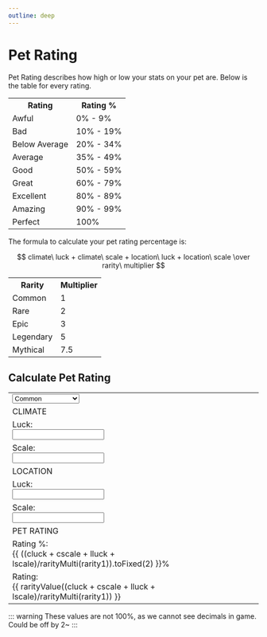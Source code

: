 ```yaml
---
outline: deep
---
```


<script setup>
import { ref } from 'vue'

// pet 1
const rarity = ref("")
const cluck = ref(0)
const cscale = ref(0)
const lluck = ref(0)
const lscale = ref(0)

function rarityMulti(value) {
  switch (value) {
    case "Common":
      return 1;
    case "Rare":
      return 2;
    case "Epic":
      return 3;
    case "Legendary":
      return 5;
    case "Mythical":
      return 7.5;
    default:
      return 1;
  }
}

function rarityValue(value) {
  switch (true) {
    case (value < 10):
      return "Awful";
    case (value < 20):
      return "Bad";
    case (value < 35):
      return "Below Average";
    case (value < 50):
      return "Average";
    case (value < 60):
      return "Good";
    case (value < 80):
      return "Great";
    case (value < 90):
      return "Excellent";
    case (value < 100):
      return "Amazing";
    case (value < 101):
      return "Perfect";
    default:
      return "Wrong Rarity Selected";
  }
}
</script>

# Pet Rating
Pet Rating describes how high or low your stats on your pet are.
Below is the table for every rating.

<table>
  <tbody>
    <tr>
      <th>Rating</th>
      <th>Rating %</th>
    </tr>
    <tr>
      <td>Awful</td>
      <td>0% - 9%</td>
    </tr>
    <tr>
      <td>Bad</td>
      <td>10% - 19%</td>
    </tr>
    <tr>
      <td>Below Average</td>
      <td>20% - 34%</td>
    </tr>
    <tr>
      <td>Average</td>
      <td>35% - 49%</td>
    </tr>
    <tr>
      <td>Good</td>
      <td>50% - 59%</td>
    </tr>
    <tr>
      <td>Great</td>
      <td>60% - 79%</td>
    </tr>
    <tr>
      <td>Excellent</td>
      <td>80% - 89%</td>
    </tr>
    <tr>
      <td>Amazing</td>
      <td>90% - 99%</td>
    </tr>
    <tr>
      <td>Perfect</td>
      <td>100%</td>
    </tr>
  </tbody>
</table>

The formula to calculate your pet rating percentage is:

$$ climate\ luck + climate\ scale + location\ luck + location\ scale \over rarity\ multiplier $$

<table>
  <tbody>
    <tr>
      <th>Rarity</th>
      <th>Multiplier</th>
    </tr>
    <tr>
      <td>Common</td>
      <td>1</td>
    </tr>
    <tr>
      <td>Rare</td>
      <td>2</td>
    </tr>
    <tr>
      <td>Epic</td>
      <td>3</td>
    </tr>
    <tr>
      <td>Legendary</td>
      <td>5</td>
    </tr>
    <tr>
      <td>Mythical</td>
      <td>7.5</td>
    </tr>
  </tbody>
</table>

## Calculate Pet Rating

<table>
  <tbody>
    <!-- RARITY -->
    <tr>
      <td>
        <select :class="$style.inputBox" v-model="rarity">
          <option disabled value="">Please select rarity</option>
          <option>Common</option>
          <option>Rare</option>
          <option>Epic</option>
          <option>Legendary</option>
        </select>
      </td>
    </tr>
    <tr>
      <td :class="$style.tableTitle">CLIMATE</td>
    </tr>
    <tr>
      <td>
        <div :class="$style.label">Luck:</div> <input :class="$style.inputBox" v-model="cluck" type="number"/>
      </td>
    </tr>
    <tr>
      <td>
        <div :class="$style.label">Scale:</div> <input :class="$style.inputBox" v-model="cscale" type="number"/>
      </td>
    </tr>
    <tr>
      <td :class="$style.tableTitle">LOCATION</td>
    </tr>
    <tr>
      <td>
        <div :class="$style.label">Luck:</div> <input :class="$style.inputBox" v-model="lluck" type="number"/>
      </td>
    </tr>
    <tr>
      <td>
        <div :class="$style.label">Scale:</div> <input :class="$style.inputBox" v-model="lscale" type="number"/>
      </td>
    </tr>
    <tr>
      <td :class="$style.tableTitle">PET RATING</td>
    </tr>
    <tr>
      <td>
        <div :class="$style.label">Rating %:</div> {{ ((cluck + cscale + lluck + lscale)/rarityMulti(rarity1)).toFixed(2) }}%
      </td>
    </tr>
    <tr>
      <td>
        <div :class="$style.label">Rating:</div> {{ rarityValue((cluck + cscale + lluck + lscale)/rarityMulti(rarity1)) }}
      </td>
    </tr>
  </tbody>
</table>

::: warning
These values are not 100%, as we cannot see decimals in game. Could be off by 2~
:::

<style module>
  .inputBox {
    border: 1px solid var(--vp-c-default-1);
    border-radius: 4px;
    padding: .2em .6em;
  }

  .label {
    font-size: x-small;
  }

  .tableTitle {
    text-align: center; 
    vertical-align: middle;
    font-weight: bold
  }
</style>
